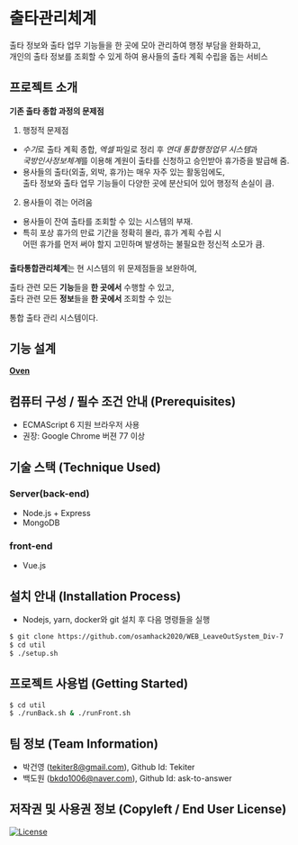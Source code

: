 # 출타관리체계
출타 정보와 출타 업무 기능들을 한 곳에 모아 관리하여 행정 부담을 완화하고,<br/>
개인의 출타 정보를 조회할 수 있게 하여 용사들의 출타 계획 수립을 돕는 서비스



## 프로젝트 소개


**기존 출타 종합 과정의 문제점**

1. 행정적 문제점
 - *수기*로 출타 계획 종합, *엑셀* 파일로 정리 후 *연대 통합행정업무 시스템*과<br/>*국방인사정보체계*를 이용해 계원이 출타를 신청하고 승인받아 휴가증을 발급해 줌.
 - 용사들의 출타(외출, 외박, 휴가)는 매우 자주 있는 활동임에도, <br/>출타 정보와 출타 업무 기능들이 다양한 곳에 분산되어 있어 행정적 손실이 큼.

2. 용사들이 겪는 어려움
 - 용사들이 잔여 출타를 조회할 수 있는 시스템의 부재.
 - 특히 포상 휴가의 만료 기간을 정확히 몰라, 휴가 계획 수립 시 <br/>어떤 휴가를 먼저 써야 할지 고민하며 발생하는 불필요한 정신적 소모가 큼.

### 

**출타통합관리체계**는 현 시스템의 위 문제점들을 보완하여,

출타 관련 모든 **기능**들을 **한 곳에서** 수행할 수 있고,<br/> 
출타 관련 모든 **정보**들을 **한 곳에서** 조회할 수 있는

통합 출타 관리 시스템이다.


## 기능 설계
**[Oven](https://ovenapp.io/view/PCf6ZCxAgq8ROY5VMIlacoo4sQgquEBH/Pnctr)**

## 컴퓨터 구성 / 필수 조건 안내 (Prerequisites)
* ECMAScript 6 지원 브라우저 사용
* 권장: Google Chrome 버젼 77 이상

## 기술 스택 (Technique Used)
### Server(back-end)
 - Node.js + Express
 - MongoDB

### front-end
 - Vue.js

## 설치 안내 (Installation Process)
 - Nodejs, yarn, docker와 git 설치 후 다음 명령들을 실행
```bash
$ git clone https://github.com/osamhack2020/WEB_LeaveOutSystem_Div-7
$ cd util
$ ./setup.sh
```

## 프로젝트 사용법 (Getting Started)
 ```bash
 $ cd util
 $ ./runBack.sh & ./runFront.sh
 ```

## 팀 정보 (Team Information)
- 박건영 (tekiter8@gmail.com), Github Id: Tekiter
- 백도원 (bkdo1006@naver.com), Github Id: ask-to-answer

## 저작권 및 사용권 정보 (Copyleft / End User License)
<a href="LICENSE.md"><img src="https://img.shields.io/github/license/osamhack2020/WEB_LeaveOutSystem_Div-7?label=%EB%9D%BC%EC%9D%B4%EC%84%A0%EC%8A%A4" alt="License"></a>
